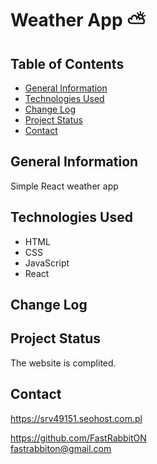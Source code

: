 # Weather App ⛅️

## Table of Contents
* [General Information](#general-information)
* [Technologies Used](#technologies-used)
* [Change Log](#change-log)
* [Project Status](#project-status)
* [Contact](#contact)

## General Information
Simple React weather app

## Technologies Used
- HTML
- CSS
- JavaScript
- React

## Change Log


## Project Status
The website is complited.

## Contact
https://srv49151.seohost.com.pl

https://github.com/FastRabbitON \
fastrabbiton@gmail.com


